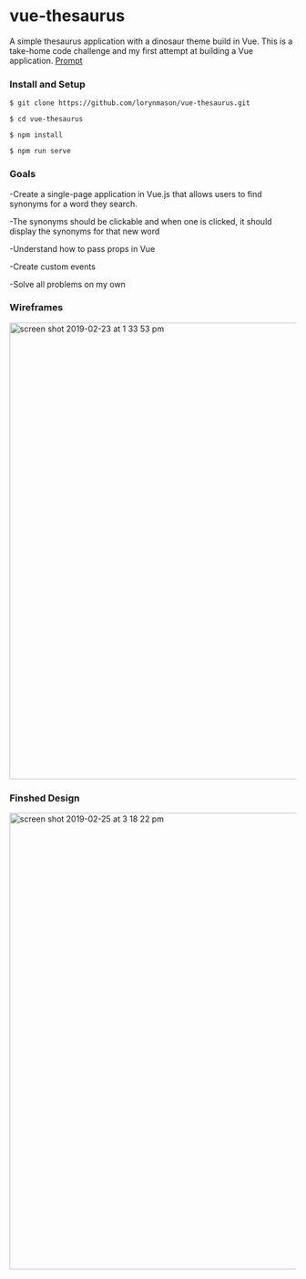 # vue-thesaurus

A simple thesaurus application with a dinosaur theme build in Vue. This is a take-home code challenge and my first attempt at building a Vue application. [Prompt](https://gist.github.com/letakeane/5b8280fdabddcf2f92ae7eac148c3fb1) 

### Install and Setup

```
$ git clone https://github.com/lorynmason/vue-thesaurus.git

$ cd vue-thesaurus

$ npm install

$ npm run serve
```

### Goals

  -Create a single-page application in Vue.js that allows users to find synonyms for a word they search.

  -The synonyms should be clickable and when one is clicked, it should display the synonyms for that new word

  -Understand how to pass props in Vue

  -Create custom events

  -Solve all problems on my own 

### Wireframes

<img width="800" alt="screen shot 2019-02-23 at 1 33 53 pm" src="https://user-images.githubusercontent.com/40005248/53372408-0359fd80-3910-11e9-9ca8-5a13e0591899.png">

### Finshed Design

<img width="800" alt="screen shot 2019-02-25 at 3 18 22 pm" src="https://user-images.githubusercontent.com/40005248/53372659-ac085d00-3910-11e9-8454-4f2568870a5d.png">
